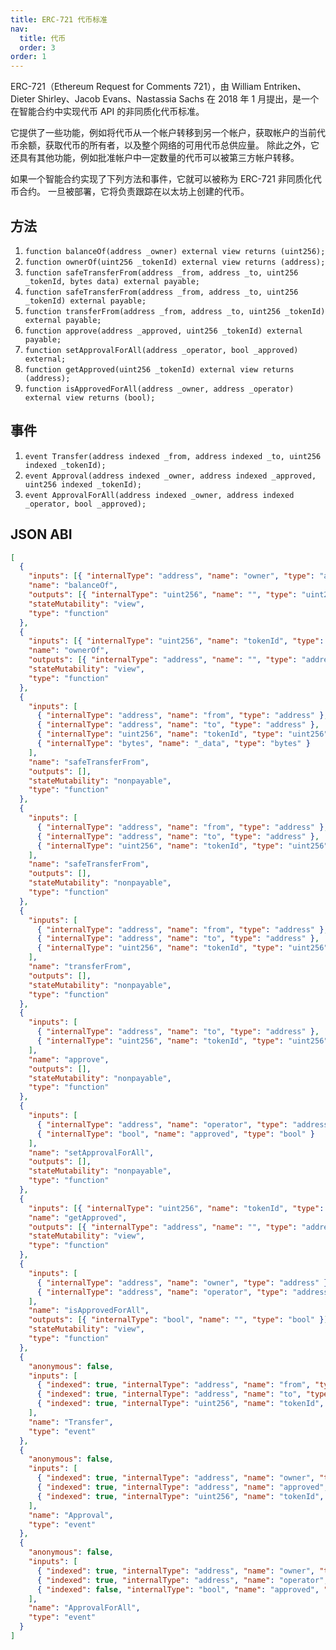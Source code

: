 ```yaml
---
title: ERC-721 代币标准
nav:
  title: 代币
  order: 3
order: 1
---
```


ERC-721（Ethereum Request for Comments 721），由 William Entriken、Dieter Shirley、Jacob Evans、Nastassia Sachs 在 2018 年 1 月提出，是一个在智能合约中实现代币 API 的非同质化代币标准。

它提供了一些功能，例如将代币从一个帐户转移到另一个帐户，获取帐户的当前代币余额，获取代币的所有者，以及整个网络的可用代币总供应量。 除此之外，它还具有其他功能，例如批准帐户中一定数量的代币可以被第三方帐户转移。

如果一个智能合约实现了下列方法和事件，它就可以被称为 ERC-721 非同质化代币合约。 一旦被部署，它将负责跟踪在以太坊上创建的代币。

## 方法

1. `function balanceOf(address _owner) external view returns (uint256);`
1. `function ownerOf(uint256 _tokenId) external view returns (address);`
1. `function safeTransferFrom(address _from, address _to, uint256 _tokenId, bytes data) external payable;`
1. `function safeTransferFrom(address _from, address _to, uint256 _tokenId) external payable;`
1. `function transferFrom(address _from, address _to, uint256 _tokenId) external payable;`
1. `function approve(address _approved, uint256 _tokenId) external payable;`
1. `function setApprovalForAll(address _operator, bool _approved) external;`
1. `function getApproved(uint256 _tokenId) external view returns (address);`
1. `function isApprovedForAll(address _owner, address _operator) external view returns (bool);`

## 事件

1. `event Transfer(address indexed _from, address indexed _to, uint256 indexed _tokenId);`
1. `event Approval(address indexed _owner, address indexed _approved, uint256 indexed _tokenId);`
1. `event ApprovalForAll(address indexed _owner, address indexed _operator, bool _approved);`

## JSON ABI

```json
[
  {
    "inputs": [{ "internalType": "address", "name": "owner", "type": "address" }],
    "name": "balanceOf",
    "outputs": [{ "internalType": "uint256", "name": "", "type": "uint256" }],
    "stateMutability": "view",
    "type": "function"
  },
  {
    "inputs": [{ "internalType": "uint256", "name": "tokenId", "type": "uint256" }],
    "name": "ownerOf",
    "outputs": [{ "internalType": "address", "name": "", "type": "address" }],
    "stateMutability": "view",
    "type": "function"
  },
  {
    "inputs": [
      { "internalType": "address", "name": "from", "type": "address" },
      { "internalType": "address", "name": "to", "type": "address" },
      { "internalType": "uint256", "name": "tokenId", "type": "uint256" },
      { "internalType": "bytes", "name": "_data", "type": "bytes" }
    ],
    "name": "safeTransferFrom",
    "outputs": [],
    "stateMutability": "nonpayable",
    "type": "function"
  },
  {
    "inputs": [
      { "internalType": "address", "name": "from", "type": "address" },
      { "internalType": "address", "name": "to", "type": "address" },
      { "internalType": "uint256", "name": "tokenId", "type": "uint256" }
    ],
    "name": "safeTransferFrom",
    "outputs": [],
    "stateMutability": "nonpayable",
    "type": "function"
  },
  {
    "inputs": [
      { "internalType": "address", "name": "from", "type": "address" },
      { "internalType": "address", "name": "to", "type": "address" },
      { "internalType": "uint256", "name": "tokenId", "type": "uint256" }
    ],
    "name": "transferFrom",
    "outputs": [],
    "stateMutability": "nonpayable",
    "type": "function"
  },
  {
    "inputs": [
      { "internalType": "address", "name": "to", "type": "address" },
      { "internalType": "uint256", "name": "tokenId", "type": "uint256" }
    ],
    "name": "approve",
    "outputs": [],
    "stateMutability": "nonpayable",
    "type": "function"
  },
  {
    "inputs": [
      { "internalType": "address", "name": "operator", "type": "address" },
      { "internalType": "bool", "name": "approved", "type": "bool" }
    ],
    "name": "setApprovalForAll",
    "outputs": [],
    "stateMutability": "nonpayable",
    "type": "function"
  },
  {
    "inputs": [{ "internalType": "uint256", "name": "tokenId", "type": "uint256" }],
    "name": "getApproved",
    "outputs": [{ "internalType": "address", "name": "", "type": "address" }],
    "stateMutability": "view",
    "type": "function"
  },
  {
    "inputs": [
      { "internalType": "address", "name": "owner", "type": "address" },
      { "internalType": "address", "name": "operator", "type": "address" }
    ],
    "name": "isApprovedForAll",
    "outputs": [{ "internalType": "bool", "name": "", "type": "bool" }],
    "stateMutability": "view",
    "type": "function"
  },
  {
    "anonymous": false,
    "inputs": [
      { "indexed": true, "internalType": "address", "name": "from", "type": "address" },
      { "indexed": true, "internalType": "address", "name": "to", "type": "address" },
      { "indexed": true, "internalType": "uint256", "name": "tokenId", "type": "uint256" }
    ],
    "name": "Transfer",
    "type": "event"
  },
  {
    "anonymous": false,
    "inputs": [
      { "indexed": true, "internalType": "address", "name": "owner", "type": "address" },
      { "indexed": true, "internalType": "address", "name": "approved", "type": "address" },
      { "indexed": true, "internalType": "uint256", "name": "tokenId", "type": "uint256" }
    ],
    "name": "Approval",
    "type": "event"
  },
  {
    "anonymous": false,
    "inputs": [
      { "indexed": true, "internalType": "address", "name": "owner", "type": "address" },
      { "indexed": true, "internalType": "address", "name": "operator", "type": "address" },
      { "indexed": false, "internalType": "bool", "name": "approved", "type": "bool" }
    ],
    "name": "ApprovalForAll",
    "type": "event"
  }
]
```
